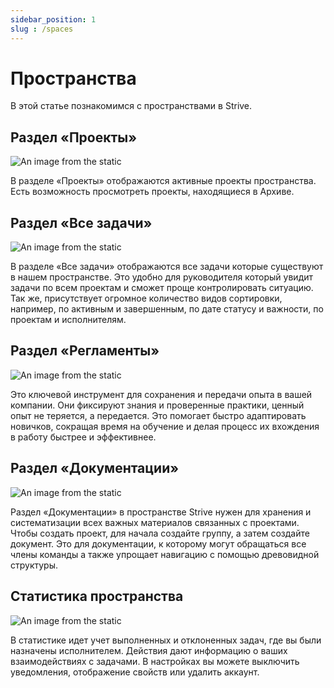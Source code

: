 ```yaml
---
sidebar_position: 1
slug : /spaces
---
```


# Пространства
В этой статье познакомимся с пространствами в Strive.

## Раздел «Проекты»

![An image from the static](/img/projects.gif)

В разделе «Проекты» отображаются активные проекты пространства. Есть возможность просмотреть проекты, находящиеся в Архиве.

## Раздел «Все задачи»

![An image from the static](/img/all_tasks.gif)


В разделе «Все задачи» отображаются все задачи которые существуют в нашем пространстве. Это удобно для руководителя который увидит задачи по всем проектам и сможет проще контролировать ситуацию.  
Так же, присутствует огромное количество видов сортировки, например, по активным и завершенным, по дате статусу и важности, по проектам и исполнителям. 

## Раздел «Регламенты»

![An image from the static](/img/regulattions.gif)


Это ключевой инструмент для сохранения и передачи опыта в вашей компании. Они  фиксируют знания и проверенные практики, ценный опыт не теряется, а передается. Это помогает быстро адаптировать новичков, сокращая время на обучение и делая процесс их вхождения в работу быстрее и эффективнее.


## Раздел «Документации»

![An image from the static](/img/documents.gif)


Раздел «Документации» в пространстве Strive нужен для хранения и систематизации всех важных материалов связанных с проектами. Чтобы создать проект, для начала создайте группу, а затем создайте документ. Это для документации, к которому могут обращаться все члены команды а также упрощает навигацию с помощью древовидной структуры.

## Статистика пространства

![An image from the static](/img/statistics.gif)


В статистике идет учет выполненных и отклоненных задач, где вы были назначены исполнителем. Действия дают информацию о ваших взаимодействиях с задачами. В настройках вы можете выключить уведомления, отображение свойств или удалить аккаунт.


